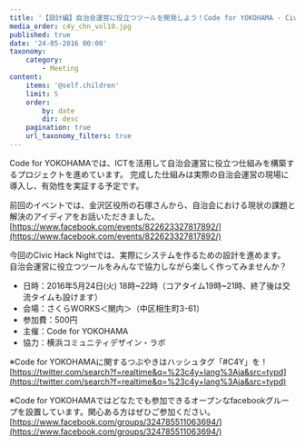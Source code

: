 ```yaml
---
title: '【設計編】自治会運営に役立つツールを開発しよう！Code for YOKOHAMA - Civic Hack Night vol.10'
media_order: c4y_chn_vol10.jpg
published: true
date: '24-05-2016 00:00'
taxonomy:
    category:
        - Meeting
content:
    items: '@self.children'
    limit: 5
    order:
        by: date
        dir: desc
    pagination: true
    url_taxonomy_filters: true
---
```


Code for YOKOHAMAでは、ICTを活用して自治会運営に役立つ仕組みを構築するプロジェクトを進めています。
完成した仕組みは実際の自治会運営の現場に導入し、有効性を実証する予定です。  

前回のイベントでは、金沢区役所の石塚さんから、自治会における現状の課題と解決のアイディアをお話いただきました。  
[https://www.facebook.com/events/822623327817892/](https://www.facebook.com/events/822623327817892/)  

今回のCivic Hack Nightでは、実際にシステムを作るための設計を進めます。  
自治会運営に役立つツールをみんなで協力しながら楽しく作ってみませんか？  

* 日時：2016年5月24日(火) 18時~22時（コアタイム19時~21時、終了後は交流タイムも設けます）
* 会場：さくらWORKS＜関内＞（中区相生町3-61）
* 参加費：500円
* 主催：Code for YOKOHAMA
* 協力：横浜コミュニティデザイン・ラボ  

※Code for YOKOHAMAに関するつぶやきはハッシュタグ「#C4Y」を！  
[https://twitter.com/search?f=realtime&q=%23c4y+lang%3Aja&src=typd](https://twitter.com/search?f=realtime&q=%23c4y+lang%3Aja&src=typd)  

※Code for YOKOHAMAではどなたでも参加できるオープンなfacebookグループを設置しています。関心ある方はぜひご参加ください。  
[https://www.facebook.com/groups/324785511063694/](https://www.facebook.com/groups/324785511063694/)
